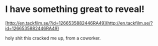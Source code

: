 <!--
id: 397767483
link: http://tumblr.atmos.org/post/397767483/i-have-something-great-to-reveal
slug: i-have-something-great-to-reveal
date: Thu Feb 18 2010 19:15:39 GMT-0800 (PST)
publish: 2010-02-018
tags: 
title: I have something great to reveal!
-->


I have something great to reveal!
=================================

[http://en.tackfilm.se/?id=1266535882446RA49](http://en.tackfilm.se/?id=1266535882446RA49)

holy shit this cracked me up, from a coworker.

